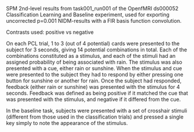 SPM  2nd-level results from task001_run001 of the OpenfMRI ds000052 Classification Learning and Baseline experiment, used for exporting uncorrected p=0.001 NIDM-results with a FIR basis function convolution.

Contrasts used:
positive vs negative

On each PCL trial, 1 to 3 (out of 4 potential) cards were presented to the subject for 3 seconds, giving 14 potential combinations in total. Each of the combinations constituted as a stimulus, and each of the stimuli had an assigned probability of being associated with rain. The stimulus was also presented with a cue, either rain or sunshine.
When the stimulus and cue were presented to the subject they had to respond by either pressing one button for sunshine or another for rain. Once the subject had responded, feedback (either rain or sunshine) was presented with the stimulus for 4 seconds. Feedback was defined as being positive if it matched the cue that was presented with the stimulus, and negative if it differed from the cue. 

In the baseline task, subjects were presented with a set of crosshair stimuli (different from those used in the classification trials) and pressed a single key simply to note the appearance of the stimulus.